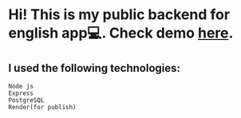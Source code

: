 # Hi! This is my public backend for english app💻. Check demo [here](https://documenter.getpostman.com/view/12767613/2sAYkBt1si#intro).

## I used the following technologies:
````
Node js
Express
PostgreSQL
Render(for publish)
````
